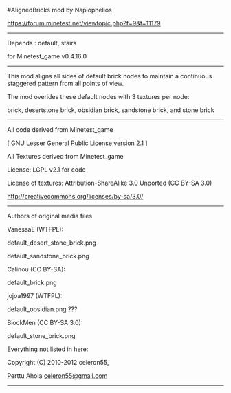 #AlignedBricks mod
by Napiophelios

https://forum.minetest.net/viewtopic.php?f=9&t=11179

--------------------------------------

Depends : default, stairs

for Minetest_game v0.4.16.0

--------------------------------------

This mod aligns all sides of default brick nodes to maintain a continuous staggered pattern from all points of view.

The mod overides these default nodes with 3 textures per node:

brick, desertstone brick, obsidian brick, sandstone brick, and stone brick

--------------------------------------

All code derived from Minetest_game

[ GNU Lesser General Public License version 2.1 ]

All Textures derived from Minetest_game

License: LGPL v2.1 for code

License of textures:
Attribution-ShareAlike 3.0 Unported (CC BY-SA 3.0)

http://creativecommons.org/licenses/by-sa/3.0/

-----------------------

Authors of original media files


VanessaE (WTFPL):

default_desert_stone_brick.png

default_sandstone_brick.png

Calinou (CC BY-SA):

default_brick.png

jojoa1997 (WTFPL):

default_obsidian.png ???

BlockMen (CC BY-SA 3.0):

default_stone_brick.png

Everything not listed in here:

Copyright (C) 2010-2012 celeron55,

Perttu Ahola <celeron55@gmail.com>

-----------------------

